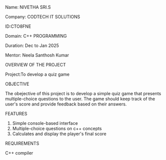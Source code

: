 Name: NIVETHA SRI.S

Company: CODTECH IT SOLUTIONS

ID:CTO8FNE

Domain: C++ PROGRAMMING

Duration: Dec to Jan 2025

Mentor: Neela Santhosh Kumar

OVERVIEW OF THE PROJECT

Project:To develop a quiz game

OBJECTIVE

The obejective of this project is to develop a simple quiz game that presents multiple-choice questions to the
user. The game should keep track of the user's score and provide feedback
based on their answers.

FEATURES
1. Simple console-based interface
2. Multiple-choice questions on c++ concepts
3. Calculates and display the player's final score

REQUIREMENTS

C++ compiler

